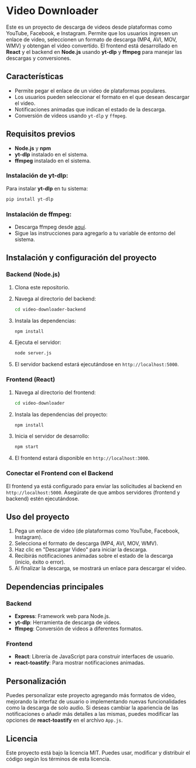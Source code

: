 # Video Downloader

Este es un proyecto de descarga de videos desde plataformas como YouTube, Facebook, e Instagram. Permite que los usuarios ingresen un enlace de video, seleccionen un formato de descarga (MP4, AVI, MOV, WMV) y obtengan el video convertido. El frontend está desarrollado en **React** y el backend en **Node.js** usando **yt-dlp** y **ffmpeg** para manejar las descargas y conversiones.

## Características

- Permite pegar el enlace de un video de plataformas populares.
- Los usuarios pueden seleccionar el formato en el que desean descargar el video.
- Notificaciones animadas que indican el estado de la descarga.
- Conversión de videos usando `yt-dlp` y `ffmpeg`.

## Requisitos previos

- **Node.js** y **npm**
- **yt-dlp** instalado en el sistema.
- **ffmpeg** instalado en el sistema.

### Instalación de yt-dlp:

Para instalar **yt-dlp** en tu sistema:

```bash
pip install yt-dlp
```

### Instalación de ffmpeg:

- Descarga ffmpeg desde [aquí](https://ffmpeg.org/download.html).
- Sigue las instrucciones para agregarlo a tu variable de entorno del sistema.

## Instalación y configuración del proyecto

### Backend (Node.js)

1. Clona este repositorio.
   
2. Navega al directorio del backend:

   ```bash
   cd video-downloader-backend
   ```

3. Instala las dependencias:

   ```bash
   npm install
   ```

4. Ejecuta el servidor:

   ```bash
   node server.js
   ```

5. El servidor backend estará ejecutándose en `http://localhost:5000`.

### Frontend (React)

1. Navega al directorio del frontend:

   ```bash
   cd video-downloader
   ```

2. Instala las dependencias del proyecto:

   ```bash
   npm install
   ```

3. Inicia el servidor de desarrollo:

   ```bash
   npm start
   ```

4. El frontend estará disponible en `http://localhost:3000`.

### Conectar el Frontend con el Backend

El frontend ya está configurado para enviar las solicitudes al backend en `http://localhost:5000`. Asegúrate de que ambos servidores (frontend y backend) estén ejecutándose.

## Uso del proyecto

1. Pega un enlace de video (de plataformas como YouTube, Facebook, Instagram).
2. Selecciona el formato de descarga (MP4, AVI, MOV, WMV).
3. Haz clic en "Descargar Video" para iniciar la descarga.
4. Recibirás notificaciones animadas sobre el estado de la descarga (inicio, éxito o error).
5. Al finalizar la descarga, se mostrará un enlace para descargar el video.

## Dependencias principales

### Backend
- **Express**: Framework web para Node.js.
- **yt-dlp**: Herramienta de descarga de videos.
- **ffmpeg**: Conversión de videos a diferentes formatos.

### Frontend
- **React**: Librería de JavaScript para construir interfaces de usuario.
- **react-toastify**: Para mostrar notificaciones animadas.

## Personalización

Puedes personalizar este proyecto agregando más formatos de video, mejorando la interfaz de usuario o implementando nuevas funcionalidades como la descarga de solo audio. Si deseas cambiar la apariencia de las notificaciones o añadir más detalles a las mismas, puedes modificar las opciones de **react-toastify** en el archivo `App.js`.

## Licencia

Este proyecto está bajo la licencia MIT. Puedes usar, modificar y distribuir el código según los términos de esta licencia.